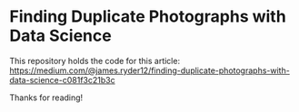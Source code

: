 # Finding Duplicate Photographs with Data Science


This repository holds the code for this article: 
https://medium.com/@james.ryder12/finding-duplicate-photographs-with-data-science-c081f3c21b3c

Thanks for reading!
